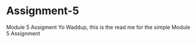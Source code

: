 # Assignment-5
Module 5 Assigment
Yo Waddup, this is the read me for the simple Module 5 Assignment
